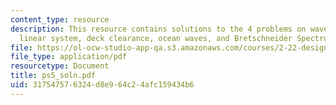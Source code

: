```yaml
---
content_type: resource
description: This resource contains solutions to the 4 problems on wave elevation,
  linear system, deck clearance, ocean waves, and Bretschneider Spectrum.
file: https://ol-ocw-studio-app-qa.s3.amazonaws.com/courses/2-22-design-principles-for-ocean-vehicles-13-42-spring-2005/317547576324d8e964c24afc159434b6_ps5_soln.pdf
file_type: application/pdf
resourcetype: Document
title: ps5_soln.pdf
uid: 31754757-6324-d8e9-64c2-4afc159434b6
---
```

